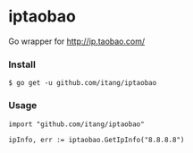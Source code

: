iptaobao
========

Go wrapper for http://ip.taobao.com/


### Install

    $ go get -u github.com/itang/iptaobao


### Usage

    import "github.com/itang/iptaobao"

    ipInfo, err := iptaobao.GetIpInfo("8.8.8.8")
